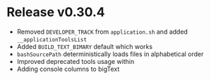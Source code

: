 # Release v0.30.4

- Removed `DEVELOPER_TRACK` from `application.sh` and added `__applicationToolsList`
- Added `BUILD_TEXT_BIMARY` default which works
- `bashSourcePath` deterministically loads files in alphabetical order
- Improved deprecated tools usage within 
- Adding console columns to bigText
